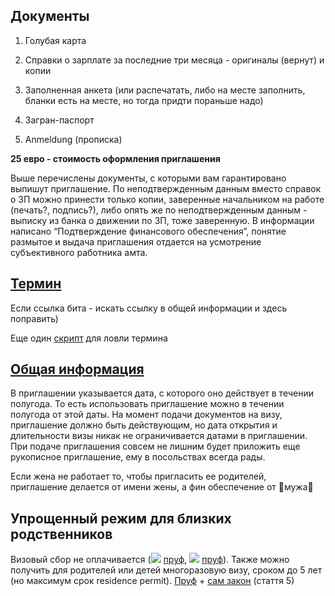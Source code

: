 ## Документы
 
1. Голубая карта

2. Справки о зарплате за последние три месяца - оригиналы (вернут) и копии

3. Заполненная анкета (или распечатать, либо на месте заполнить, бланки есть на месте, но тогда придти пораньше надо)

4. Загран-паспорт 

5. Anmeldung (прописка)

**25 евро - стоимость оформления приглашения**

Выше перечислены документы, с которыми вам гарантировано выпишут приглашение.
По неподтвержденным данным вместо справок о ЗП можно принести только копии, заверенные начальником на работе (печать?, подпись?), либо опять же по неподтвержденным данным - выписку из банка о движении по ЗП, тоже заверенную. В информации написано “Подтверждение финансового обеспечения”, понятие размытое и выдача приглашения отдается на усмотрение субъективного работника амта.

## [Термин](https://service.berlin.de/terminvereinbarung/termin/tag.php?termin=1&dienstleister=121918&anliegen[]=120691&herkunft=1) 

Если ссылка бита - искать ссылку в общей информации и здесь поправить) 

Еще один [скрипт](https://gist.github.com/globalundo/b0e8f88f110cc54fdb71) для ловли термина


## [Общая информация](https://service.berlin.de/dienstleistung/120691/)
В приглашении указывается дата, с которого оно действует в течении полугода. То есть использовать приглашение можно в течении полугода от этой даты. На момент подачи документов на визу, приглашение должно быть действующим, но дата открытия и длительности визы никак не ограничивается датами в приглашении. При подаче приглашения совсем не лишним будет приложить еще рукописное приглашение, ему в посольствах всегда рады.

Если жена не работает то, чтобы пригласить ее родителей, приглашение делается от имени жены, а фин обеспечение от мужа

## Упрощенный режим для близких родственников
Визовый сбор не оплачивается (![](https://raw.githubusercontent.com/ewgRa/de_faq/master/ua.gif) [пруф](http://www.kiew.diplo.de/Vertretung/kiew/uk/05/Visa/Antragstellungen/Gebuehr.html),  ![](https://raw.githubusercontent.com/ewgRa/de_faq/master/ru.gif) [пруф](http://www.germania.diplo.de/contentblob/4227270/Daten/4271962/besuchsreisen_nahe_verwandte.pdf)).  Также можно получить для родителей или детей многоразовую визу, сроком до 5 лет (но максимум срок residence permit). [Пруф](http://www.kiew.diplo.de/Vertretung/kiew/uk/05/Visa/FAQ-neu/FAQ__Visumserleichterungsabkommen.html#topic20) + [сам закон](http://zakon4.rada.gov.ua/laws/show/994_850) (стаття 5)
